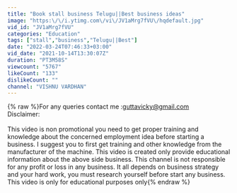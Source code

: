 ```yaml
---
title: "Book stall business Telugu||Best business ideas"
image: "https:\/\/i.ytimg.com\/vi\/JV1aMrg7fVU\/hqdefault.jpg"
vid_id: "JV1aMrg7fVU"
categories: "Education"
tags: ["stall","business","Telugu||Best"]
date: "2022-03-24T07:46:33+03:00"
vid_date: "2021-10-14T13:30:07Z"
duration: "PT3M58S"
viewcount: "5767"
likeCount: "133"
dislikeCount: ""
channel: "VISHNU VARDHAN"
---
```

{% raw %}For any queries contact me  :guttavicky@gmail.com<br />Disclaimer:<br /><br />This video is non promotional you need to get proper training and knowledge about the concerned employment idea before starting a business. I suggest you to first get training and other knowledge from the manufacturer of the machine. This video is created only provide educational information about the above side business. This channel is not responsible for any profit or loss in any business. It all depends on business strategy and your hard work, you must research yourself before start any business. This video is only for educational purposes only{% endraw %}
